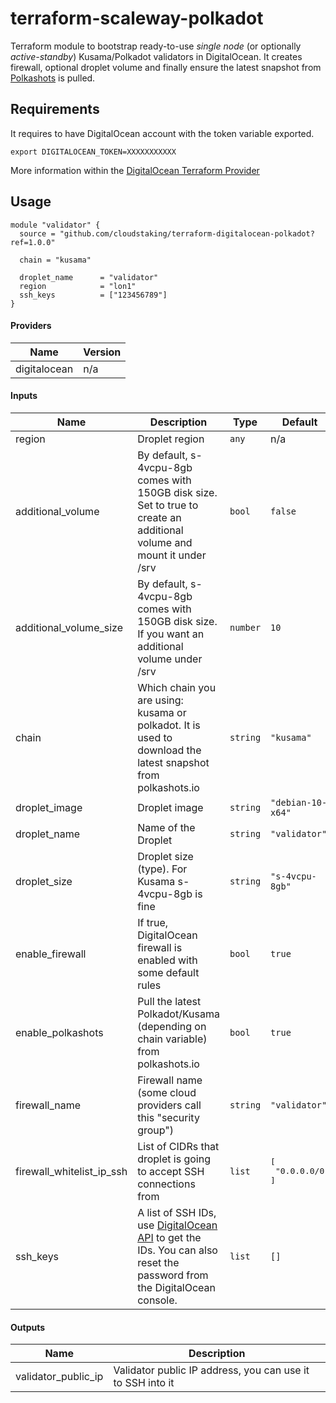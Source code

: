 # terraform-scaleway-polkadot

Terraform module to bootstrap ready-to-use _single node_ (or optionally _active-standby_) Kusama/Polkadot validators in DigitalOcean. It creates firewall, optional droplet volume and finally ensure the latest snapshot from [Polkashots](https://polkashots.io) is pulled.

## Requirements

It requires to have DigitalOcean account with the token variable exported. 

```
export DIGITALOCEAN_TOKEN=XXXXXXXXXXX
```

More information within the [DigitalOcean Terraform Provider](https://registry.terraform.io/providers/digitalocean/digitalocean/latest/docs)

## Usage

```hcl
module "validator" {
  source = "github.com/cloudstaking/terraform-digitalocean-polkadot?ref=1.0.0"

  chain = "kusama"

  droplet_name      = "validator"
  region            = "lon1"
  ssh_keys          = ["123456789"]
}
```

#### Providers

| Name | Version |
|------|---------|
| digitalocean | n/a |

#### Inputs

| Name | Description | Type | Default |
|------|-------------|------|---------|
| region | Droplet region | `any` | n/a |
| additional_volume | By default, s-4vcpu-8gb comes with 150GB disk size. Set to true to create an additional volume and mount it under /srv | `bool` | `false` |
| additional_volume_size | By default, s-4vcpu-8gb comes with 150GB disk size. If you want an additional volume under /srv | `number` | `10` |
| chain | Which chain you are using: kusama or polkadot. It is used to download the latest snapshot from polkashots.io | `string` | `"kusama"` |
| droplet_image | Droplet image | `string` | `"debian-10-x64"` |
| droplet_name | Name of the Droplet | `string` | `"validator"` |
| droplet_size | Droplet size (type). For Kusama s-4vcpu-8gb is fine | `string` | `"s-4vcpu-8gb"` |
| enable_firewall | If true, DigitalOcean firewall is enabled with some default rules | `bool` | `true` |
| enable_polkashots | Pull the latest Polkadot/Kusama (depending on chain variable) from polkashots.io | `bool` | `true` |
| firewall_name | Firewall name (some cloud providers call this "security group") | `string` | `"validator"` |
| firewall_whitelist_ip_ssh | List of CIDRs that droplet is going to accept SSH connections from | `list` | <pre>[<br>  "0.0.0.0/0"<br>]</pre> |
| ssh_keys | A list of SSH IDs, use [DigitalOcean API](https://developers.digitalocean.com/documentation/v2/#ssh-keys) to get the IDs. You can also reset the password from the DigitalOcean console. | `list` | `[]` |

#### Outputs

| Name | Description |
|------|-------------|
| validator_public_ip | Validator public IP address, you can use it to SSH into it |


